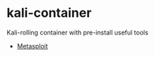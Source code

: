 # kali-container
Kali-rolling container with pre-install useful tools

- [Metasploit](https://docs.metasploit.com/)
